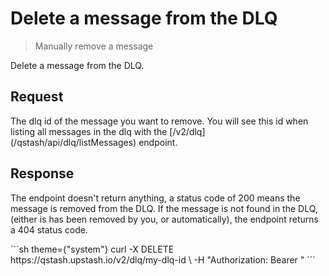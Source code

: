 # Delete a message from the DLQ

> Manually remove a message

Delete a message from the DLQ.

## Request

<ParamField path="dlqId" type="string">
  The dlq id of the message you want to remove. You will see this id when
  listing all messages in the dlq with the [/v2/dlq](/qstash/api/dlq/listMessages) endpoint.
</ParamField>

## Response

The endpoint doesn't return anything, a status code of 200 means the message is removed from the DLQ.
If the message is not found in the DLQ, (either is has been removed by you, or automatically), the endpoint returns a 404 status code.

<RequestExample>
  ```sh  theme={"system"}
  curl -X DELETE https://qstash.upstash.io/v2/dlq/my-dlq-id \
    -H "Authorization: Bearer <token>"
  ```
</RequestExample>
